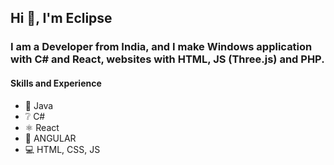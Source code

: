 ## Hi 👋, I'm Eclipse

### I am a Developer from India, and I make Windows application with C# and React, websites with HTML, JS (Three.js) and PHP.

#### Skills and Experience
* 🍵 Java
* ❔ C#
* ⚛️ React
* 📱 ANGULAR
* 💻 HTML, CSS, JS
